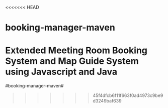 <<<<<<< HEAD
# booking-manager-maven
Extended Meeting Room Booking System and Map Guide System using Javascript and Java
=======
#booking-manager-maven#
>>>>>>> 45f4dfcb6f11f663f0ad4973c9be9d3249baf639
